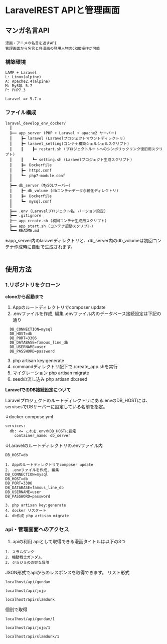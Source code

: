 # LaravelREST APIと管理画面
## マンガ名言API
```
漫画・アニメの名言を返すAPI
管理画面から名言と各漫画の登場人物のCRUD操作が可能
```
### 構築環境
```
LAMP + Laravel
L: Linux(alpine)
A: Apache2.4(alpine)
M: MySQL 5.7
P: PHP7.3

Laravel => 5.7.x
```
### ファイル構成
```
laravel_develop_env_docker/
  ┃
  ┣━━ app_server (PHP + Laravel + apache2 サーバー)
  ┃    ┣━ laravel (Laravelプロジェクトマウントディレクトリ)
  ┃    ┣━ laravel_setting(コンテナ構築シェルシェルスクリプト)
  ┃    ┃    ┣━ restart.sh (プロジェクトルートへのシンボリックリンク復旧用スクリプト)
  ┃    ┃    ┗━ setting.sh (Laravelプロジェクト生成スクリプト)
  ┃    ┣━　Dockerfile
  ┃    ┣━　httpd.conf
  ┃    ┗━　php7-module.conf
  ┃
  ┣━━ db_server（MySQLサーバー）
  ┃    ┣━ db_volume (dbコンテナデータ永続化ディレクトリ)
  ┃    ┣━　Dockerfile
  ┃    ┗━　mysql.conf
  ┃
  ┣━━ .env (Laravelプロジェクト名、バージョン設定)
  ┣━━ .gitignore
  ┣━━ app_create.sh (初回コンテナ生成用スクリプト)
  ┣━━ app_start.sh (コンテナ起動スクリプト)
  ┗━━ README.md
```
※app_server内のlaravelディレクトリと、db_server内のdb_volumeは初回コンテナ作成時に自動で生成されます。
<br><br>

## 使用方法
### 1.リポジトリをクローン
**cloneから起動まで**
1. Appのルートディレクトリでcomposer update
2. .envファイルを作成, 編集
.envファイル内のデータベース接続設定は下記の通り
```
  DB_CONNECTION=mysql
  DB_HOST=db
  DB_PORT=3306
  DB_DATABASE=famous_line_db
  DB_USERNAME=user
  DB_PASSWORD=password
```
3. php artisan key:generate
4. commandディレクトリ配下で./create_app.shを実行
5. マイグレーション php artisan migrate
6. seedの流し込み php artisan db:seed

**LaravelでのDB接続設定について**

Laravelプロジェクトのルートディレクトリにある.envのDB_HOSTには、servisesでDBサーバーに設定している名前を指定。

↓docker-compose.yml
```
services:
  db: <= これを.envのDB_HOSTに指定
    container_name: db_server
```
↓Laravelのルートディレクトリの.envファイル内
```
DB_HOST=db
```

```
1. Appのルートディレクトリでcomposer update
2. .envファイルを作成, 編集
DB_CONNECTION=mysql
DB_HOST=db
DB_PORT=3306
DB_DATABASE=famous_line_db
DB_USERNAME=user
DB_PASSWORD=password

3. php artisan key:generate
4. docker リスタート
4. db作成 php artisan migrate
```

### api・管理画面へのアクセス
1. apiの利用
apiとして取得できる漫画タイトルは以下の3つ
```
1. スラムダンク
2. 機動戦士ガンダム
3. ジョジョの奇妙な冒険
```
JSON形式でapiからのレスポンスを取得できます。
リスト形式

`localhost/api/gundam` 

`localhost/api/jojo` 

`localhost/api/slamdunk`


個別で取得

`localhost/api/gundam/1`

`localhost/api/jojo/1`

`localhost/api/slamdunk/1`

